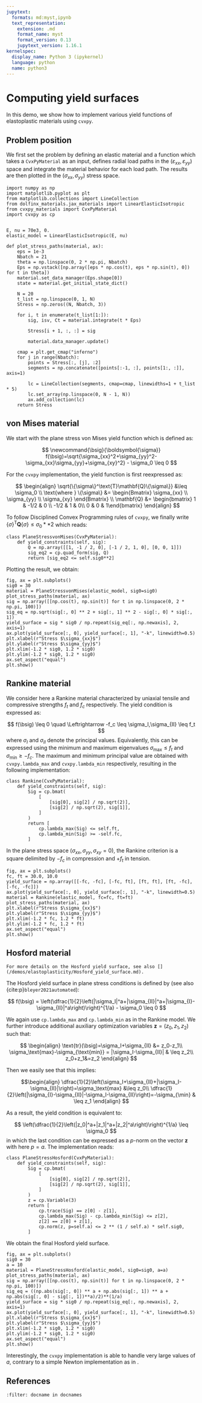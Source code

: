 ```yaml
---
jupytext:
  formats: md:myst,ipynb
  text_representation:
    extension: .md
    format_name: myst
    format_version: 0.13
    jupytext_version: 1.16.1
kernelspec:
  display_name: Python 3 (ipykernel)
  language: python
  name: python3
---
```


# Computing yield surfaces

In this demo, we show how to implement various yield functions of elastoplastic materials using `cvxpy`.

## Problem position

We first set the problem by defining an elastic material and a function which takes a `CvxPyMaterial` as an input, defines radial load paths in the $(\varepsilon_{xx},\varepsilon_{yy})$ space and integrate the material behavior for each load path. The results are then plotted in the $(\sigma_{xx},\sigma_{yy})$ stress space.

```{code-cell} ipython3
import numpy as np
import matplotlib.pyplot as plt
from matplotlib.collections import LineCollection
from dolfinx_materials.jax_materials import LinearElasticIsotropic
from cvxpy_materials import CvxPyMaterial
import cvxpy as cp


E, nu = 70e3, 0.
elastic_model = LinearElasticIsotropic(E, nu)

def plot_stress_paths(material, ax):
    eps = 1e-3
    Nbatch = 21
    theta = np.linspace(0, 2 * np.pi, Nbatch)
    Eps = np.vstack([np.array([eps * np.cos(t), eps * np.sin(t), 0]) for t in theta])
    material.set_data_manager(Eps.shape[0])
    state = material.get_initial_state_dict()

    N = 20
    t_list = np.linspace(0, 1, N)
    Stress = np.zeros((N, Nbatch, 3))

    for i, t in enumerate(t_list[1:]):
        sig, isv, Ct = material.integrate(t * Eps)

        Stress[i + 1, :, :] = sig

        material.data_manager.update()
        
    cmap = plt.get_cmap("inferno")
    for j in range(Nbatch):
        points = Stress[:, [j], :2]
        segments = np.concatenate([points[:-1, :], points[1:, :]], axis=1)

        lc = LineCollection(segments, cmap=cmap, linewidths=1 + t_list * 5)
        lc.set_array(np.linspace(0, N - 1, N))
        ax.add_collection(lc)
    return Stress
```

## von Mises material

We start with the plane stress von Mises yield function which is defined as:

$$
\newcommand{\bsig}{\boldsymbol{\sigma}}
f(\bsig)=\sqrt{\sigma_{xx}^2+\sigma_{yy}^2-\sigma_{xx}\sigma_{yy}+\sigma_{xy}^2} - \sigma_0 \leq 0
$$

For the `cvxpy` implementation, the yield function is first reexpressed as:

$$
\begin{align}
\sqrt{\{\sigma\}^\text{T}\mathbf{Q}\{\sigma\}} &\leq \sigma_0 \\
\text{where } \{\sigma\} &= \begin{Bmatrix} \sigma_{xx} \\ \sigma_{yy} \\ \sigma_{xy} \end{Bmatrix} \\
\mathbf{Q} &= \begin{bmatrix} 1 & -1/2 & 0 \\ -1/2 & 1 & 0\\ 0 & 0 & 1\end{bmatrix}
\end{align}
$$

To follow Disciplined Convex Programming rules of `cvxpy`, we finally write $\{\sigma\}^\text{T}\mathbf{Q}\{\sigma\} \leq \sigma_0**2$ which reads:

```{code-cell} ipython3
class PlaneStressvonMises(CvxPyMaterial):
    def yield_constraints(self, sig):
        Q = np.array([[1, -1 / 2, 0], [-1 / 2, 1, 0], [0, 0, 1]])
        sig_eq2 = cp.quad_form(sig, Q)
        return [sig_eq2 <= self.sig0**2]
```

Plotting the result, we obtain:

```{code-cell} ipython3
fig, ax = plt.subplots()
sig0 = 30
material = PlaneStressvonMises(elastic_model, sig0=sig0)
plot_stress_paths(material, ax)
sig = np.array([[np.cos(t), np.sin(t)] for t in np.linspace(0, 2 * np.pi, 100)])
sig_eq = np.sqrt(sig[:, 0] ** 2 + sig[:, 1] ** 2 - sig[:, 0] * sig[:, 1])
yield_surface = sig * sig0 / np.repeat(sig_eq[:, np.newaxis], 2, axis=1)
ax.plot(yield_surface[:, 0], yield_surface[:, 1], "-k", linewidth=0.5)
plt.xlabel(r"Stress $\sigma_{xx}$")
plt.ylabel(r"Stress $\sigma_{yy}$")
plt.xlim(-1.2 * sig0, 1.2 * sig0)
plt.ylim(-1.2 * sig0, 1.2 * sig0)
ax.set_aspect("equal")
plt.show()
```

## Rankine material

We consider here a Rankine material characterized by uniaxial tensile and compressive strengths $f_t$ and $f_c$ respectively. The yield condition is expressed as:

$$
f(\bsig) \leq 0 \quad \Leftrightarrow -f_c \leq \sigma_I,\sigma_{II} \leq f_t
$$
where $\sigma_I$ and $\sigma_{II}$ denote the principal values. Equivalently, this can be expressed using the minimum and maximum eigenvalues $\sigma_\text{max} \leq f_t$ and $\sigma_\text{min} \geq -f_c$. The maximum and minimum principal value are obtained with `cvxpy.lambda_max` and `cvxpy.lambda_min` respectively, resulting in the following implementation:

```{code-cell} ipython3
class Rankine(CvxPyMaterial):
    def yield_constraints(self, sig):
        Sig = cp.bmat(
            [
                [sig[0], sig[2] / np.sqrt(2)],
                [sig[2] / np.sqrt(2), sig[1]],
            ]
        )
        return [
            cp.lambda_max(Sig) <= self.ft,
            cp.lambda_min(Sig) >= -self.fc,
        ]
```

In the plane stress space $(\sigma_{xx},\sigma_{yy},\sigma_{xy}=0)$, the Rankine criterion is a square delimited by $-f_c$ in compression and $+f_t$ in tension.

```{code-cell} ipython3
fig, ax = plt.subplots()
fc, ft = 30.0, 10.0
yield_surface = np.array([[-fc, -fc], [-fc, ft], [ft, ft], [ft, -fc], [-fc, -fc]])
ax.plot(yield_surface[:, 0], yield_surface[:, 1], "-k", linewidth=0.5)
material = Rankine(elastic_model, fc=fc, ft=ft)
plot_stress_paths(material, ax)
plt.xlabel(r"Stress $\sigma_{xx}$")
plt.ylabel(r"Stress $\sigma_{yy}$")
plt.xlim(-1.2 * fc, 1.2 * ft)
plt.ylim(-1.2 * fc, 1.2 * ft)
ax.set_aspect("equal")
plt.show()
```

## Hosford material

```{seealso}
For more details on the Hosford yield surface, see also [](/demos/elastoplasticity/Hosford_yield_surface.md).
```

The Hosford yield surface in plane stress conditions is defined by (see also {cite:p}`bleyer2021automated`):

$$
f(\bsig) = \left(\dfrac{1}{2}\left(|\sigma_I|^a+|\sigma_{II}|^a+|\sigma_{I}-\sigma_{II}|^a\right)\right)^{1/a} - \sigma_0 \leq 0
$$

We again use `cp.lambda_max` and `cp.lambda_min` as in the Rankine model. We further introduce additional auxiliary optimization variables $\boldsymbol{z}=(z_0,z_1,z_2)$ such that:

$$
\begin{align}
\text{tr}(\bsig)=\sigma_I+\sigma_{II} &= z_0-z_1\\
\sigma_\text{max}-\sigma_{\text{min}} = |\sigma_I-\sigma_{II}| & \leq z_2\\
z_0+z_1&=z_2
\end{align}
$$

Then we easily see that this implies:

$$\begin{align}
\dfrac{1}{2}\left(\sigma_I+\sigma_{II}+|\sigma_I-\sigma_{II}|\right)=\sigma_\text{max} &\leq z_0\\
\dfrac{1}{2}\left(|\sigma_{I}-\sigma_{II}|-\sigma_I-\sigma_{II}\right)=-\sigma_{\min} & \leq z_1
\end{align}
$$

As a result, the yield condition is equivalent to:

$$
\left(\dfrac{1}{2}\left(|z_0|^a+|z_1|^a+|z_2|^a\right)\right)^{1/a} \leq \sigma_0
$$
in which the last condition can be expressed as a $p$-norm on the vector $\boldsymbol{z}$ with here $p=a$. The implementation reads:

```{code-cell} ipython3
class PlaneStressHosford(CvxPyMaterial):
    def yield_constraints(self, sig):
        Sig = cp.bmat(
            [
                [sig[0], sig[2] / np.sqrt(2)],
                [sig[2] / np.sqrt(2), sig[1]],
            ]
        )
        z = cp.Variable(3)
        return [
            cp.trace(Sig) == z[0] - z[1],
            cp.lambda_max(Sig) - cp.lambda_min(Sig) <= z[2],
            z[2] == z[0] + z[1],
            cp.norm(z, p=self.a) <= 2 ** (1 / self.a) * self.sig0,
        ]
```

We obtain the final Hosford yield surface.

```{code-cell} ipython3
fig, ax = plt.subplots()
sig0 = 30
a = 10
material = PlaneStressHosford(elastic_model, sig0=sig0, a=a)
plot_stress_paths(material, ax)
sig = np.array([[np.cos(t), np.sin(t)] for t in np.linspace(0, 2 * np.pi, 100)])
sig_eq = ((np.abs(sig[:, 0]) ** a + np.abs(sig[:, 1]) ** a + np.abs(sig[:, 0] - sig[:, 1])**a)/2)**(1/a)
yield_surface = sig * sig0 / np.repeat(sig_eq[:, np.newaxis], 2, axis=1)
ax.plot(yield_surface[:, 0], yield_surface[:, 1], "-k", linewidth=0.5)
plt.xlabel(r"Stress $\sigma_{xx}$")
plt.ylabel(r"Stress $\sigma_{yy}$")
plt.xlim(-1.2 * sig0, 1.2 * sig0)
plt.ylim(-1.2 * sig0, 1.2 * sig0)
ax.set_aspect("equal")
plt.show()
```

Interestingly, the `cvxpy` implementation is able to handle very large values of $a$, contrary to a simple Newton implementation as in [](/demos/elastoplasticity/Hosford_yield_surface.md).

## References

```{bibliography}
:filter: docname in docnames
```
